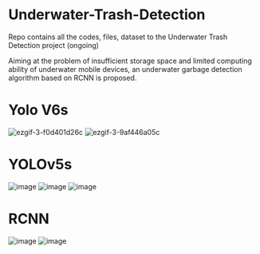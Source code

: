 # Underwater-Trash-Detection
Repo contains all the codes, files, dataset to the Underwater Trash Detection project (ongoing)

Aiming at the problem of insufficient storage space and limited computing ability of underwater mobile devices, an underwater garbage detection algorithm based on RCNN is proposed.

# Yolo V6s
![ezgif-3-f0d401d26c](https://user-images.githubusercontent.com/95328038/216822228-72bc3f07-26ae-40cd-9aac-05f9b787a606.gif)
![ezgif-3-9af446a05c](https://user-images.githubusercontent.com/95328038/216822609-e710d82a-49a4-49a9-ac3f-4ba785758442.gif)


# YOLOv5s

![image](https://user-images.githubusercontent.com/95328038/208173120-b0b82a10-3c34-4f2e-bba3-f815c5a2ac67.png)
![image](https://user-images.githubusercontent.com/95328038/208173150-08a04c72-4c7c-420d-bae2-fe404c4af683.png)
![image](https://user-images.githubusercontent.com/95328038/208173203-d620b2b7-1953-4e6f-aaa2-96d0adc95bdf.png)


# RCNN
![image](https://user-images.githubusercontent.com/95328038/204123052-6e0a0106-82e5-4804-8600-7549e67226b9.png)
![image](https://user-images.githubusercontent.com/95328038/204123064-2b195c5c-dd84-4aa9-9ce1-10fc1032397e.png)




